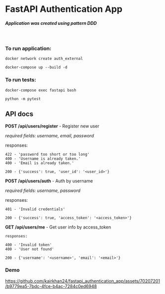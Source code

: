 # FastAPI Authentication App

##### Application was created using pattern DDD

<br>


### To run application:
`docker network create auth_external`

`docker-compose up --build -d`


### To run tests:
`docker-compose exec fastapi bash`

`python -m pytest`


## API docs


**POST /api/users/register** - Register new user
	
_required fields: username, email, password_

  responses:

	422 - 'password too short or too long'
	400 - 'Username is already taken.'
	400 - 'Email is already taken.'
 
	200 - {'success': true, 'user_id': '<user_id>'}

**POST /api/users/auth** - Auth by username
	
_required fields: username, password_

  responses:

	401 - 'Invalid credentials'
 
	200 - {'success': true, 'access_token': '<access_token>'}


**GET /api/users/me** - Get user info by access_token

    responses:
	
    400 - 'Invalid token'
    400 - 'User not found'
    
    200 - {'username': '<username>', 'email': '<email>'}


### Demo


https://github.com/kairkhan24/fastapi_authentication_app/assets/70207201/b9779ea5-7bdc-4fce-b4ac-7284c0ed6948




